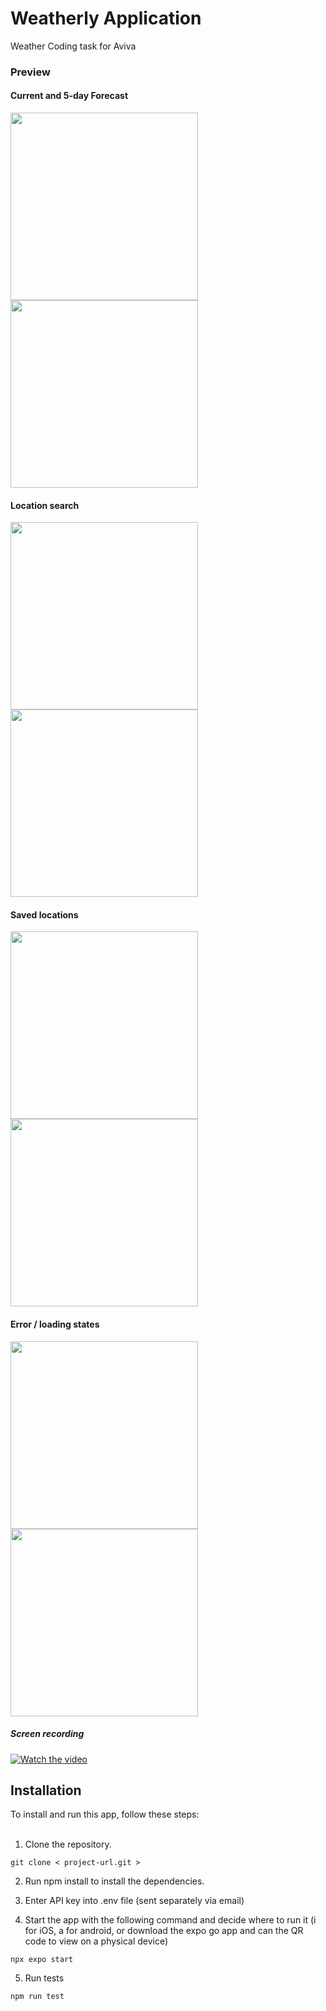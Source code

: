 <h1>Weatherly Application</h1>
Weather Coding task for Aviva


<h3>Preview</h3>

<h4>Current and 5-day Forecast</h4>

<img src="https://github.com/user-attachments/assets/d267a5bf-0ede-423b-85eb-74d6d6a79e47" width="300" />
<img src="https://github.com/user-attachments/assets/fadde8a9-cd6e-4b81-9fb0-4184fe4c1e8b" width="300" />


<h4>Location search</h4>

<img src="https://github.com/user-attachments/assets/7591978c-b4cc-4148-a0b5-c5bf5f97e9c0" width="300" />
<img src="https://github.com/user-attachments/assets/9a48dfb5-7ada-4db7-84d5-8147cb2fec68" width="300" />


<h4>Saved locations</h4>

<img src="https://github.com/user-attachments/assets/a0560895-20f9-4c5e-8c0b-dee244dd017d" width="300" />
<img src="https://github.com/user-attachments/assets/939dbb67-1b15-4e38-996e-e5f96713cbef" width="300" />

<h4>Error / loading states</h4>

<img src="https://github.com/user-attachments/assets/459db559-9bcb-4a60-bab4-7f2bc1d63744" width="300" />
<img src="https://github.com/user-attachments/assets/8a424752-9fdf-4ed6-836c-58fc8beb7d56" width="300" />



<h5>Screen recording</h5>

[![Watch the video](https://github.com/username/repo-name/blob/main/path/to/thumbnail.png)](https://github.com/user-attachments/assets/585183c8-deb6-447e-943d-d1c530d89b1b)



<h2>Installation</h2>
To install and run this app, follow these steps:
<br></br>

1) Clone the repository.

```git clone < project-url.git >```

2) Run npm install to install the dependencies.

3) Enter API key into .env file (sent separately via email) 

4) Start the app with the following command and decide where to run it (i for iOS, a for android, or download the expo go app and can the QR code to view on a physical device)

```npx expo start```

5) Run tests

```npm run test```

